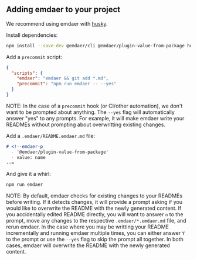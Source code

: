 ## Adding emdaer to your project

We recommend using emdaer with [husky](https://github.com/typicode/husky).

Install dependencies:

```sh
npm install --save-dev @emdaer/cli @emdaer/plugin-value-from-package husky
```

Add a `precommit` script:

```json
{
  "scripts": {
    "emdaer": "emdaer && git add *.md",
    "precommit": "npm run emdaer -- --yes"
  }
}
```

NOTE: In the case of a `precommit` hook (or CI/other automation), we don't want to be prompted about anything. The `--yes` flag will automatically answer "yes" to any prompts. For example, it will make emdaer write your READMEs without prompting about overwritting existing changes.

Add a `.emdaer/README.emdaer.md` file:

<!-- prettier-ignore-start -->
```md
# <!--emdaer-p
  - '@emdaer/plugin-value-from-package'
  - value: name
-->
```
<!-- prettier-ignore-end -->

And give it a whirl:

```sh
npm run emdaer
```

NOTE: By default, emdaer checks for existing changes to your READMEs before writing. If it detects changes, it will provide a prompt asking if you would like to overwrite the README with the newly generated content. If you accidentally edited README directly, you will want to answer `n` to the prompt, move any changes to the respective `.emdaer/*.emdaer.md` file, and rerun emdaer. In the case where you may be writting your README incrementally and running emdaer multiple times, you can either answer `Y` to the prompt or use the `--yes` flag to skip the prompt all together. In both cases, emdaer will overwrite the README with the newly generated content.
